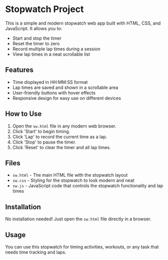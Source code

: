 # Stopwatch Project

This is a simple and modern stopwatch web app built with HTML, CSS, and JavaScript. It allows you to:

- Start and stop the timer
- Reset the timer to zero
- Record multiple lap times during a session
- View lap times in a neat scrollable list

## Features

- Time displayed in HH:MM:SS format
- Lap times are saved and shown in a scrollable area
- User-friendly buttons with hover effects
- Responsive design for easy use on different devices

## How to Use

1. Open the `sw.html` file in any modern web browser.
2. Click 'Start' to begin timing.
3. Click 'Lap' to record the current time as a lap.
4. Click 'Stop' to pause the timer.
5. Click 'Reset' to clear the timer and all lap times.

## Files

- `sw.html` - The main HTML file with the stopwatch layout
- `sw.css` - Styling for the stopwatch to look modern and neat
- `sw.js` - JavaScript code that controls the stopwatch functionality and lap times

## Installation

No installation needed! Just open the `sw.html` file directly in a browser.

## Usage

You can use this stopwatch for timing activities, workouts, or any task that needs time tracking and laps.

